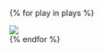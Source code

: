 {% for play in plays %}
<article class="play">
	<img class="play-preview" src="{{ getThumbnail(play) }}"/>
</article>
{% endfor %}